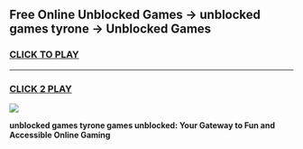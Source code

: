 
## Free Online Unblocked Games → unblocked games tyrone → Unblocked Games
<h3>
<a href="https://premium.freeplayer.one?title=unblocked_games_tyrone&ref=21F">CLICK TO PLAY</a></h3>
<hr>

<h3>
<a href="https://premium.freeplayer.one?title=unblocked_games_tyrone&ref=21F">CLICK 2 PLAY</a>
  
</h3>

<a href="https://premium.freeplayer.one?title=unblocked_games_tyrone&ref=21F/"><img src="https://clearcache.store/games.png"></a>


**unblocked games tyrone games unblocked: Your Gateway to Fun and Accessible Online Gaming**
